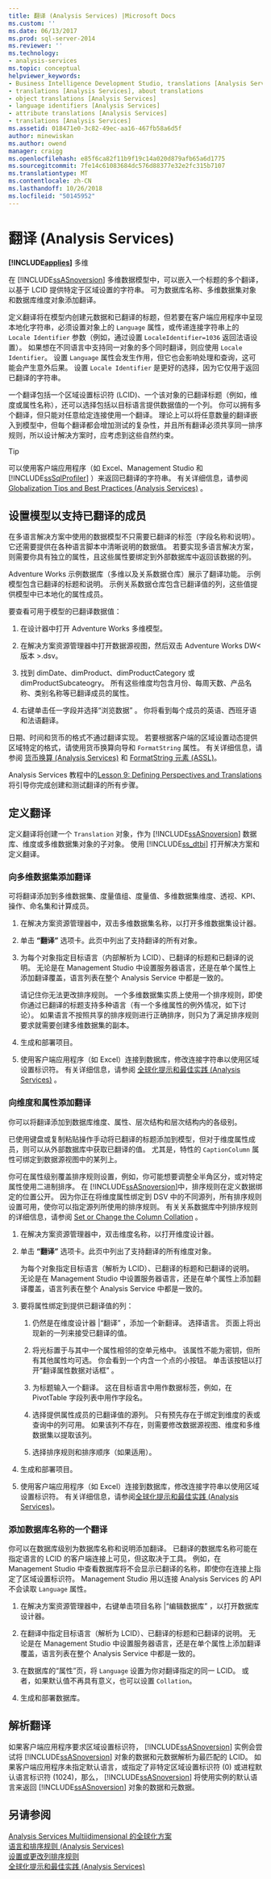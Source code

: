```yaml
---
title: 翻译 (Analysis Services) |Microsoft Docs
ms.custom: ''
ms.date: 06/13/2017
ms.prod: sql-server-2014
ms.reviewer: ''
ms.technology:
- analysis-services
ms.topic: conceptual
helpviewer_keywords:
- Business Intelligence Development Studio, translations [Analysis Services]
- translations [Analysis Services], about translations
- object translations [Analysis Services]
- language identifiers [Analysis Services]
- attribute translations [Analysis Services]
- translations [Analysis Services]
ms.assetid: 018471e0-3c82-49ec-aa16-467fb58a6d5f
author: minewiskan
ms.author: owend
manager: craigg
ms.openlocfilehash: e85f6ca82f11b9f19c14a020d879afb65a6d1775
ms.sourcegitcommit: 7fe14c61083684dc576d88377e32e2fc315b7107
ms.translationtype: MT
ms.contentlocale: zh-CN
ms.lasthandoff: 10/26/2018
ms.locfileid: "50145952"
---
```

# <a name="translations-analysis-services"></a>翻译 (Analysis Services)
  **[!INCLUDE[applies](../includes/applies-md.md)]**  多维  
  
 在 [!INCLUDE[ssASnoversion](../includes/ssasnoversion-md.md)] 多维数据模型中，可以嵌入一个标题的多个翻译，以基于 LCID 提供特定于区域设置的字符串。 可为数据库名称、多维数据集对象和数据库维度对象添加翻译。  
  
 定义翻译将在模型内创建元数据和已翻译的标题，但若要在客户端应用程序中呈现本地化字符串，必须设置对象上的 `Language` 属性，或传递连接字符串上的 `Locale Identifier` 参数（例如，通过设置 `LocaleIdentifier=1036` 返回法语设置）。 如果想在不同语言中支持同一对象的多个同时翻译，则应使用 `Locale Identifier`。 设置 `Language` 属性会发生作用，但它也会影响处理和查询，这可能会产生意外后果。 设置 `Locale Identifier` 是更好的选择，因为它仅用于返回已翻译的字符串。  
  
 一个翻译包括一个区域设置标识符 (LCID)、一个该对象的已翻译标题（例如，维度或属性名称），还可以选择包括以目标语言提供数据值的一个列。 你可以拥有多个翻译，但只能对任意给定连接使用一个翻译。 理论上可以将任意数量的翻译嵌入到模型中，但每个翻译都会增加测试的复杂性，并且所有翻译必须共享同一排序规则，所以设计解决方案时，应考虑到这些自然约束。  
  
> [!TIP]  
>  可以使用客户端应用程序（如 Excel、Management Studio 和 [!INCLUDE[ssSqlProfiler](../includes/sssqlprofiler-md.md)] ）来返回已翻译的字符串。 有关详细信息，请参阅 [Globalization Tips and Best Practices &#40;Analysis Services&#41;](globalization-tips-and-best-practices-analysis-services.md) 。  
  
## <a name="setting-up-a-model-to-support-translated-members"></a>设置模型以支持已翻译的成员  
 在多语言解决方案中使用的数据模型不只需要已翻译的标签（字段名称和说明）。 它还需要提供在各种语言脚本中清晰说明的数据值。 若要实现多语言解决方案，则需要你具有独立的属性，且这些属性要绑定到外部数据库中返回该数据的列。  
  
 Adventure Works 示例数据库（多维以及关系数据仓库）展示了翻译功能。 示例模型包含已翻译的标题和说明。 示例关系数据仓库包含已翻译值的列，这些值提供模型中已本地化的属性成员。  
  
 要查看可用于模型的已翻译数据值：  
  
1.  在设计器中打开 Adventure Works 多维模型。  
  
2.  在解决方案资源管理器中打开数据源视图，然后双击 Adventure Works DW\<版本 >.dsv。  
  
3.  找到 dimDate、dimProduct、dimProductCategory 或 dimProductSubcateogry。 所有这些维度均包含月份、每周天数、产品名称、类别名称等已翻译成员的属性。  
  
4.  右键单击任一字段并选择“浏览数据” 。 你将看到每个成员的英语、西班牙语和法语翻译。  
  
 日期、时间和货币的格式不通过翻译实现。 若要根据客户端的区域设置动态提供区域特定的格式，请使用货币换算向导和 `FormatString` 属性。 有关详细信息，请参阅 [货币换算 (Analysis Services)](currency-conversions-analysis-services.md) 和 [FormatString 元素 (ASSL)](https://docs.microsoft.com/bi-reference/assl/properties/formatstring-element-assl)。  
  
 Analysis Services 教程中的[Lesson 9: Defining Perspectives and Translations](lesson-9-defining-perspectives-and-translations.md) 将引导你完成创建和测试翻译的所有步骤。  
  
## <a name="defining-translations"></a>定义翻译  
 定义翻译将创建一个 `Translation` 对象，作为 [!INCLUDE[ssASnoversion](../includes/ssasnoversion-md.md)] 数据库、维度或多维数据集对象的子对象。 使用 [!INCLUDE[ss_dtbi](../includes/ss-dtbi-md.md)] 打开解决方案和定义翻译。  
  
### <a name="add-translations-to-a-cube"></a>向多维数据集添加翻译  
 可将翻译添加到多维数据集、度量值组、度量值、多维数据集维度、透视、KPI、操作、命名集和计算成员。  
  
1.  在解决方案资源管理器中，双击多维数据集名称，以打开多维数据集设计器。  
  
2.  单击 **“翻译”** 选项卡。此页中列出了支持翻译的所有对象。  
  
3.  为每个对象指定目标语言（内部解析为 LCID）、已翻译的标题和已翻译的说明。 无论是在 Management Studio 中设置服务器语言，还是在单个属性上添加翻译覆盖，语言列表在整个 Analysis Service 中都是一致的。  
  
     请记住你无法更改排序规则。 一个多维数据集实质上使用一个排序规则，即使你通过已翻译的标题支持多种语言（有一个多维属性的例外情况，如下讨论）。 如果语言不按照共享的排序规则进行正确排序，则只为了满足排序规则要求就需要创建多维数据集的副本。  
  
4.  生成和部署项目。  
  
5.  使用客户端应用程序（如 Excel）连接到数据库，修改连接字符串以使用区域设置标识符。 有关详细信息，请参阅 [全球化提示和最佳实践 (Analysis Services)](globalization-tips-and-best-practices-analysis-services.md) 。  
  
### <a name="add-translations-to-a-dimension-and-attributes"></a>向维度和属性添加翻译  
 你可以将翻译添加到数据库维度、属性、层次结构和层次结构内的各级别。  
  
 已使用键盘或复制粘贴操作手动将已翻译的标题添加到模型，但对于维度属性成员，则可以从外部数据库中获取已翻译的值。 尤其是，特性的 `CaptionColumn` 属性可绑定到数据源视图中的某列上。  
  
 你可在属性级别覆盖排序规则设置，例如，你可能想要调整全半角区分，或对特定属性使用二进制排序。 在 [!INCLUDE[ssASnoversion](../includes/ssasnoversion-md.md)]中，排序规则在定义数据绑定的位置公开。 因为你正在将维度属性绑定到 DSV 中的不同源列，所有排序规则设置可用，使你可以指定源列所使用的排序规则。 有关关系数据库中列排序规则的详细信息，请参阅 [Set or Change the Column Collation](../relational-databases/collations/set-or-change-the-column-collation.md) 。  
  
1.  在解决方案资源管理器中，双击维度名称，以打开维度设计器。  
  
2.  单击 **“翻译”** 选项卡。此页中列出了支持翻译的所有维度对象。  
  
     为每个对象指定目标语言（解析为 LCID）、已翻译的标题和已翻译的说明。 无论是在 Management Studio 中设置服务器语言，还是在单个属性上添加翻译覆盖，语言列表在整个 Analysis Service 中都是一致的。  
  
3.  要将属性绑定到提供已翻译值的列：  
  
    1.  仍然是在维度设计器 |“翻译” ，添加一个新翻译。 选择语言。 页面上将出现新的一列来接受已翻译的值。  
  
    2.  将光标置于与其中一个属性相邻的空单元格中。 该属性不能为密钥，但所有其他属性均可选。 你会看到一个内含一个点的小按钮。 单击该按钮以打开“翻译属性数据对话框” 。  
  
    3.  为标题输入一个翻译。 这在目标语言中用作数据标签，例如，在 PivotTable 字段列表中用作字段名。  
  
    4.  选择提供属性成员的已翻译值的源列。 只有预先存在于绑定到维度的表或查询中的列可用。 如果该列不存在，则需要修改数据源视图、维度和多维数据集以提取该列。  
  
    5.  选择排序规则和排序顺序（如果适用）。  
  
4.  生成和部署项目。  
  
5.  使用客户端应用程序（如 Excel）连接到数据库，修改连接字符串以使用区域设置标识符。 有关详细信息，请参阅[全球化提示和最佳实践 (Analysis Services)](globalization-tips-and-best-practices-analysis-services.md)。  
  
### <a name="add-a-translation-of-the-database-name"></a>添加数据库名称的一个翻译  
 你可以在数据库级别为数据库名称和说明添加翻译。 已翻译的数据库名称可能在指定语言的 LCID 的客户端连接上可见，但这取决于工具。 例如，在 Management Studio 中查看数据库将不会显示已翻译的名称，即使你在连接上指定了区域设置标识符。 Management Studio 用以连接 Analysis Services 的 API 不会读取 `Language` 属性。  
  
1.  在解决方案资源管理器中，右键单击项目名称 |“编辑数据库”  ，以打开数据库设计器。  
  
2.  在翻译中指定目标语言（解析为 LCID）、已翻译的标题和已翻译的说明。 无论是在 Management Studio 中设置服务器语言，还是在单个属性上添加翻译覆盖，语言列表在整个 Analysis Service 中都是一致的。  
  
3.  在数据库的“属性”页，将 `Language` 设置为你对翻译指定的同一 LCID。 或者，如果默认值不再具有意义，也可以设置 `Collation`。  
  
4.  生成和部署数据库。  
  
## <a name="resolving-translations"></a>解析翻译  
 如果客户端应用程序要求区域设置标识符， [!INCLUDE[ssASnoversion](../includes/ssasnoversion-md.md)] 实例会尝试将 [!INCLUDE[ssASnoversion](../includes/ssasnoversion-md.md)] 对象的数据和元数据解析为最匹配的 LCID。 如果客户端应用程序未指定默认语言，或指定了非特定区域设置标识符 (0) 或进程默认语言标识符 (1024)，那么， [!INCLUDE[ssASnoversion](../includes/ssasnoversion-md.md)] 将使用实例的默认语言来返回 [!INCLUDE[ssASnoversion](../includes/ssasnoversion-md.md)] 对象的数据和元数据。  
  
## <a name="see-also"></a>另请参阅  
 [Analysis Services Multiidimensional 的全球化方案](globalization-scenarios-for-analysis-services-multiidimensional.md)   
 [语言和排序规则 (Analysis Services)](languages-and-collations-analysis-services.md)   
 [设置或更改列排序规则](../relational-databases/collations/set-or-change-the-column-collation.md)   
 [全球化提示和最佳实践 (Analysis Services)](globalization-tips-and-best-practices-analysis-services.md)  
  
  
